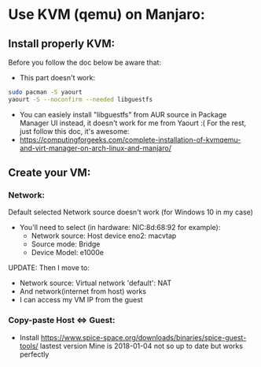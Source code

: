 # Use KVM (qemu) on Manjaro:
## Install properly KVM:
Before you follow the doc below be aware that:
- This part doesn't work:
```bash
sudo pacman -S yaourt
yaourt -S --noconfirm --needed libguestfs
```
- You can easiely install "libguestfs" from AUR source in Package Manager UI instead, it doesn't work for me from Yaourt :( 
For the rest, just follow this doc, it's awesome:
- https://computingforgeeks.com/complete-installation-of-kvmqemu-and-virt-manager-on-arch-linux-and-manjaro/

## Create your VM:
### Network:
Default selected Network source doesn't work (for Windows 10 in my case)  
- You'll need to select (in hardware: NIC:8d:68:92 for example):
    - Network source: Host device eno2: macvtap
    - Source mode: Bridge
    - Device Model: e1000e

UPDATE: Then I move to:
- Network source: Virtual network 'default': NAT 
- And network(internet from host) works
- I can access my VM IP from the guest

### Copy-paste Host <=> Guest:
- Install https://www.spice-space.org/downloads/binaries/spice-guest-tools/ lastest version
Mine is 2018-01-04 not so up to date but works perfectly